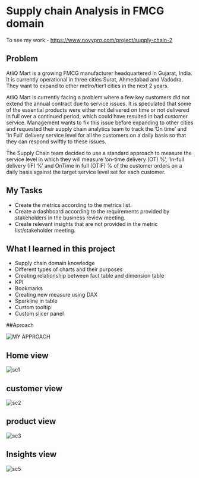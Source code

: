 # Supply chain Analysis in FMCG domain

To see my work - https://www.novypro.com/project/supply-chain-2


## Problem

AtliQ Mart is a growing FMCG manufacturer headquartered in Gujarat, India. It is currently operational in three cities Surat, Ahmedabad and Vadodra. They want to expand to other metro/tier1 cities in the next 2 years.

AtliQ Mart is currently facing a problem where a few key customers did not extend the annual contract due to service issues. It is speculated that some of the essential products were either not delivered on time or not delivered in full over a continued period, which could have resulted in bad customer service. Management wants to fix this issue before expanding to other cities and requested their supply chain analytics team to track the ’On time’ and ‘In Full’ delivery service level for all the customers on a daily basis so that they can respond swiftly to these issues.

The Supply Chain team decided to use a standard approach to measure the service level in which they will measure ‘on-time delivery (OT) %’, ‘In-full delivery (IF) %’ and OnTime in full (OTIF) % of the customer orders on a daily basis against the target service level set for each customer.

## My Tasks

* Create the metrics according to the metrics list.
* Create a dashboard according to the requirements provided by stakeholders in the business review meeting.
* Create relevant insights that are not provided in the metric list/stakeholder meeting.

## What I learned in this project
* Supply chain domain knowledge
* Different types of charts and their purposes
* Creating relationship between fact table and dimension table
* KPI
* Bookmarks
* Creating new measure using DAX
* Sparkline in table
* Custom tooltip
* Custom slicer panel

##Aproach

![MY APPROACH](https://user-images.githubusercontent.com/86113717/200183705-72998326-b91a-4aaf-bd4a-d4f3899e1129.png)

## Home view

![sc1](https://user-images.githubusercontent.com/86113717/200170633-c2e097c4-5612-4de7-84df-ffc53a945e7f.JPG)

## customer view

![sc2](https://user-images.githubusercontent.com/86113717/200170754-53c78a15-7923-4d9b-8e19-d50d4f9c08ce.JPG)

## product view

![sc3](https://user-images.githubusercontent.com/86113717/200170797-82dbabef-9ebe-4ec1-8028-044d6ff04ecb.JPG)

## Insights view

![sc5](https://user-images.githubusercontent.com/86113717/200170838-97943ddb-2856-4206-b18d-1e057f4683de.JPG)
